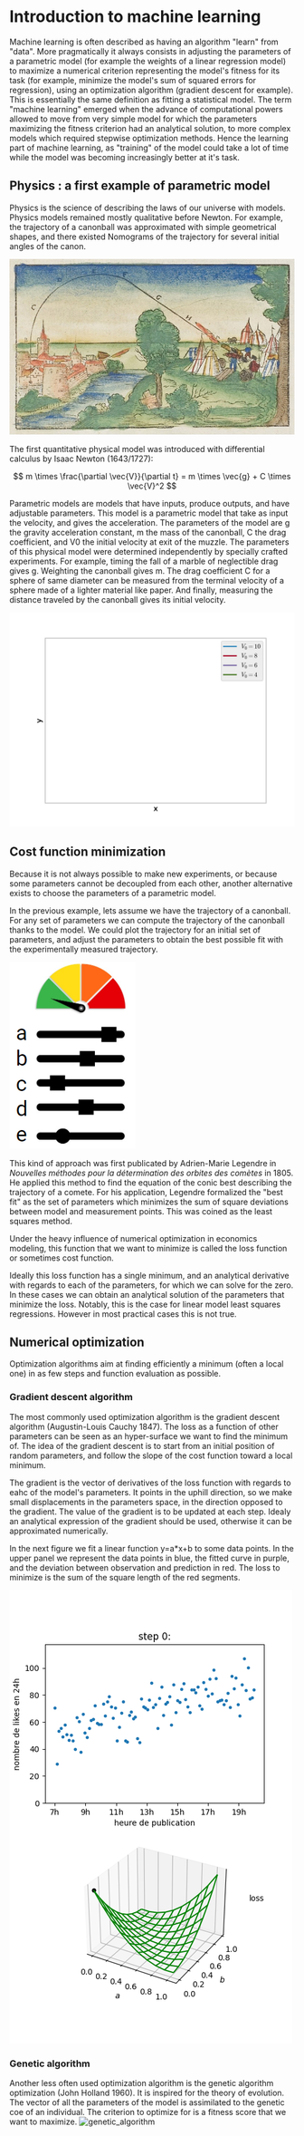 # Introduction to machine learning

Machine learning is often described as having an algorithm "learn" from "data".
More pragmatically it always consists in adjusting the parameters of a parametric model (for example the weights of a linear regression model) to maximize a numerical criterion representing the model's fitness for its task (for example, minimize the model's sum of squared errors for regression), using an optimization algorithm (gradient descent for example).
This is essentially the same definition as fitting a statistical model. The term "machine learning" emerged when the advance of computational powers allowed to move from very simple model for which the parameters maximizing the fitness criterion had an analytical solution, to more complex models which required stepwise optimization methods. Hence the learning part of machine learning, as "training" of the model could take a lot of time while the model was becoming increasingly better at it's task.

## Physics : a first example of parametric model

Physics is the science of describing the laws of our universe with models. Physics models remained mostly qualitative before Newton. For example, the trajectory of a canonball was approximated with simple geometrical shapes, and there existed Nomograms of the trajectory for several initial angles of the canon.

![Ballistik_Walther_Hermann_Ryff_1517](images/Ballistik_Walther_Hermann_Ryff_1517.png)

The first quantitative physical model was introduced with differential calculus by Isaac Newton (1643/1727):

$$
m \times \frac{\partial \vec{V}}{\partial t} = m \times \vec{g} + C \times \vec{V}^2
$$

Parametric models are models that have inputs, produce outputs, and have adjustable parameters. This model is a parametric model that take as input the velocity, and gives the acceleration.
The parameters of the model are g the gravity acceleration constant, m the mass of the canonball, C the drag coefficient, and V0 the initial velocity at exit of the muzzle. The parameters of this physical model were determined independently by specially crafted experiments. For example, timing the fall of a marble of neglectible drag gives g. Weighting the canonball gives m. The drag coefficient C for a sphere of same diameter can be measured from the terminal velocity of a sphere made of a lighter material like paper. And finally, measuring the distance traveled by the canonball gives its initial velocity.


![canonball_trajectory](images/gif_trajectory/trajectory.gif)


## Cost function minimization


Because it is not always possible to make new experiments, or because some parameters cannot be decoupled from each other, another alternative exists to choose the parameters of a parametric model.

In the previous example, lets assume we have the trajectory of a canonball.
For any set of parameters we can compute the trajectory of the canonball thanks to the model. We could plot the trajectory for an initial set of parameters, and adjust the parameters to obtain the best possible fit with the experimentally measured trajectory.

![cost_function_minimization](images/cost_function_minimization.png)

This kind of approach was first publicated by Adrien-Marie Legendre in *Nouvelles méthodes pour la détermination des orbites des comètes* in 1805. He applied this method to find the equation of the conic best describing the trajectory of a comete. For his application, Legendre formalized the "best fit" as the set of parameters which minimizes the sum of square deviations between model and measurement points. This was coined as the least squares method.

Under the heavy influence of numerical optimization in economics modeling, this function that we want to minimize is called the loss function or sometimes cost function.

Ideally this loss function has a single minimum, and an analytical derivative with regards to each of the parameters, for which we can solve for the zero. In these cases we can obtain an analytical solution of the parameters that minimize the loss. Notably, this is the case for linear model least squares regressions. However in most practical cases this is not true.

## Numerical optimization

Optimization algorithms aim at finding efficiently a minimum (often a local one) in as few steps and function evaluation as possible.

### Gradient descent algorithm

The most commonly used optimization algorithm is the gradient descent algorithm (Augustin-Louis Cauchy 1847). The loss as a function of other parameters can be seen as an hyper-surface we want to find the minimum of. The idea of the gradient descent is to start from an initial position of random parameters, and follow the slope of the cost function toward a local minimum.

The gradient is the vector of derivatives of the loss function with regards to eahc of the model's parameters. It points in the uphill direction, so we make small displacements in the parameters space, in the direction opposed to the gradient. The value of the gradient is to be updated at each step. Idealy an analytical expression of the gradient should be used, otherwise it can be approximated numerically.

In the next figure we fit a linear function y=a*x+b to some data points. In the upper panel we represent the data points in blue, the fitted curve in purple, and the deviation between observation and prediction in red. The loss to minimize is the sum of the square length of the red segments.

![gradient_descent](images/gif_gradient_descent/gradient_descent.gif)

### Genetic algorithm

Another less often used optimization algorithm is the genetic algorithm optimization (John Holland 1960). It is inspired for the theory of evolution. The vector of all the parameters of the model is assimilated to the genetic coe of an individual. The criterion to optimize for is
a fitness score that we want to maximize.
![genetic_algorithm](images/gif_genetic/genetic_algorithm.gif)